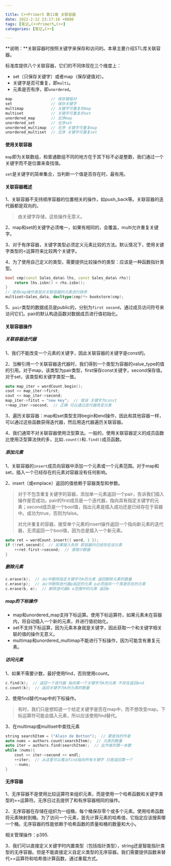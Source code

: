 ```yaml
---

title: C++Primer5 第11章 关联容器
date: 2022-2-12 23:17:16 +0800
tags: [笔记,C++Primer5,C++]
categories: [笔记,C++]

---
```


**说明：**关联容器时按照关键字来保存和访问的。本章主要介绍STL库关联容器。

标准库提供八个关联容器，它们的不同体现在三个维度上：

* set（只保存关键字）或者map（保存键值对）。
* 关键字是否可重复，即`multi`。
* 元素是否有序，即`unordered`。

```c++
map					// 保存键值对
set					// 保存关键字
multimap			// 关键字可重复的map
multiset			// 关键字可重复的set
unordered_map   	// 无序map
unordered_set		// 无序set
unordered_multimap	// 无序 关键字可重复map
unordered_multiset	// 无序 关键字可重复set
```

#### 使用关联容器

`map`即为关联数组，和普通数组不同的地方在于其下标不必是整数，我们通过一个关键字而不是位置来查找值。

`set`是关键字的简单集合，当判断一个值是否存在时，最有用。

#### 关联容器概述

1、关联容器不支持顺序容器的位置相关的操作，如push_back等。关联容器的迭代器都是双向的。

> 由关键字存储，这些操作无意义。

2、map和set的关键字必须唯一，如果有相同的，会覆盖，multi允许重复关键字。

3、对于有序容器，关键字类型必须定义元素比较的方法。默认情况下，使用关键字类型的<运算符来比较两个关键字。

4、为了使用自己定义的类型，需要提供比较操作的类型：应该是一种函数指针类型。

```c++
bool cmp(const Sales_data& lhs, const Sales_data& rhs){
	return lhs.isbn() < rhs.isbn();
}
// 使用cmp操作类型对关联容器的元素进行排序
multiset<Sales_data, decltype(cmp)*> bookstore(cmp);
```

5、`pair`类型的数据成员是public的，分别为`first second`，通过成员访问符号来访问它们。pair的默认构造函数对数据成员进行值初始化。

#### 关联容器操作

##### 关联容器迭代器

1、我们不能改变一个元素的关键字，因此关联容器的关键字是const的。

2、当解引用一个关联容器迭代器时，我们得到一个类型为容器的value_type的值的引用。对于map，该类型为pair类型，first保存const关键字，second保存值。对于set，该类型和关键字类型一致。

```c++
auto map_iter = wordCount.begin();
cout << map_iter->first;
cout << map_iter->second;
map_iter->fitst = "new key";  // 错误 关键字为const
++map_iter->second;  // 正确 可以通过迭代器改变元素
```

3、遍历关联容器：map和set类型支持begin和end操作，因此和其他容器一样，可以通过这些函数获得迭代器，然后用迭代器遍历关联容器。

4、我们通常不对关联容器使用泛型算法。一般的，使用关联容器定义的成员函数比使用泛型算法快的多，比如`.count()`和`.find()`成员函数。

##### 添加元素

1、关联容器的`insert`成员向容器中添加一个元素或一个元素范围。对于map和set，插入一个已经存在的元素对容器没有任何影响。

2、insert（或emplace）返回的值依赖于容器类型和参数。

> 对于不包含重复关键字的容器，添加单一元素返回一个pair，告诉我们插入操作是否成功。pair的first成员是一个迭代器，指向具有指定关键字的元素；second成员是一个bool值，指出元素是插入成功还是已经存在于容器中。成功为true，否则为false。
>
> 对允许重复的容器，接受单个元素的insert操作返回一个指向新元素的迭代器，无须返回一个bool值，因为总是插入一个新元素。

```c++
auto ret = wordCount.insert({ word, 1 });
if (!ret.second){  // 如果插入失败 即容器内已经存在该元素
	++ret.first->second;  // 递增计数器
}
```

##### 删除元素

```c++
c.erase(k);  // 从c中删除指定关键字为k的元素 返回删除元素的数量
c.erase(p);  // 从c中删除迭代器p指定的元素 p必须指向一个真是存在的元素 			   // 返回一个指向p之后元素的迭代器
c.erase(b, e);  // 删除迭代器b e范围中的元素 返回e
```

##### map的下标操作

* map和unordered_map支持下标运算。使用下标运算符，如果元素未在容器内，将自动插入一个新的元素，并进行值初始化。
* set不支持下标运算，因为元素本身就是关键字，因此获取一个和关键字相关联的值的操作无意义。
* multimap和unordered_multimap不能进行下标操作，因为可能含有重复元素。

##### 访问元素

1、如果不需要计数，最好使用find，否则使用count。

```c++
c.find(k);  // 返回一个迭代器 指向第一个关键字为k的元素 不存在返回end
c.count(k);  // 返回关键字为k的元素的数量
```

2、使用find替代map中的下标操作。

> 有时，我们只是想知道一个给定关键字是否在map中，而不想改变map。下标运算符可能会插入元素，所以应该使用find替代。

3、在multimap或multiset中查找元素

```c++
string searchItem = ("Alain de Botton");  // 要查找的作者
auto nums = authors.count(searchItem);  // 元素的数量
auto iter = authors.find(searchItem);  // 此作者的第一本数
while (nums){
	cout << iter->second << endl;
    ++iter;  // 从这里可以看出find指向所有关键字 只是返回第一个
    --nums; 
}
```

#### 无序容器

1、无序容器不是使用比较运算符来组织元素，而是使用一个哈希函数和关键字类型的==运算符。无序日过去提供了和有序容器相同的操作。

2、无序容器在存储在组织为一组桶，每个桶保存零个或多个元素。使用哈希函数将元素映射到桶。为了访问一个元素，首先计算元素的哈希值，它指定应该搜索哪一个桶。无序容器的性能依赖于哈希函数的质量和桶的数量和大小。

相关管理操作：p395.

3、我们可以直接定义关键字时内置类型（包括指针类型），string还是智能指针类型的无序容器。但是不能直接定义自定义类型的无序容器。我们需要提供函数来替代==运算符和哈希值计算函数，通过重载方式。
